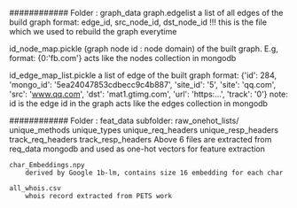 ############  Folder : graph_data
graph.edgelist
    a list of all edges of the build graph
    format: edge_id, src_node_id, dst_node_id
    !!! this is the file which we used to rebuild the graph everytime

id_node_map.pickle
    (graph node id : node domain) of the built graph. E.g, 
    format: {0:'fb.com'}
    acts like the nodes collection in mongodb


id_edge_map_list.pickle
    a list of edge of the built graph
    format: {'id': 284, 'mongo_id': '5ea24047853cdbecc9c4b887', 'site_id': '5', 'site': 'qq.com', 'src': 'www.qq.com', 'dst': 'mat1.gtimg.com', 'url': 'https:...', 'track': '0'}
    note: id is the edge id in the graph
    acts like the edges collection in mongodb



############  Folder : feat_data
subfolder: raw_onehot_lists/
    unique_methods
    unique_types
    unique_req_headers 
    unique_resp_headers
    track_req_headers
    track_resp_headers
        Above 6 files are extracted from req_data mongodb and used as one-hot
        vectors for feature extraction

    char_Embeddings.npy
        derived by Google 1b-lm, contains size 16 embedding for each char

    all_whois.csv
        whois record extracted from PETS work


